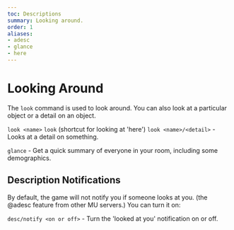 ```yaml
---
toc: Descriptions
summary: Looking around.
order: 1
aliases:
- adesc
- glance
- here
---
```

# Looking Around

The `look` command is used to look around.  You can also look at a particular object or a detail on an object.

`look <name>`
`look`  (shortcut for looking at 'here')
`look <name>/<detail>` - Looks at a detail on something.

`glance` - Get a quick summary of everyone in your room, including some demographics.

## Description Notifications

By default, the game will not notify you if someone looks at you. (the @adesc feature from other MU servers.) You can turn it on:

`desc/notify <on or off>` - Turn the 'looked at you' notification on or off.
